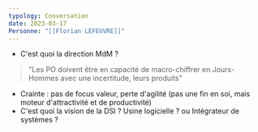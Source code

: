 ```yaml
---
typology: Conversation
date: 2023-03-17
Personne: "[[Florian LEFEUVRE]]"
---
```

- C'est quoi la direction MdM ?
> "Les PO doivent être en capacité de macro-chiffrer en Jours-Hommes avec une incertitude, leurs produits"
- Crainte : pas de focus valeur, perte d'agilité (pas une fin en soi, mais moteur d'attractivité et de productivité)
- C'est quoi la vision de la DSI ? Usine logicielle ? ou Intégrateur de systèmes ?